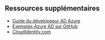 ## Ressources supplémentaires

- [Guide du développeur AD Azure](active-directory-developers-guide.md)
- [Exemples Azure AD sur GitHub](https://github.com/AzureAdSamples)
- [CloudIdentity.com](http://cloudidentity.com)

<!---HONumber=AcomDC_0323_2016-->